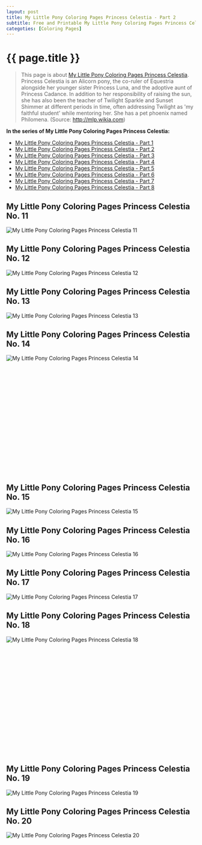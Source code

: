 ```yaml
---
layout: post
title: My Little Pony Coloring Pages Princess Celestia - Part 2
subtitle: Free and Printable My Little Pony Coloring Pages Princess Celestia - Part 2
categoties: [Coloring Pages]
---
```

{{ page.title }}
================
> This page is about [My Little Pony Coloring Pages Princess Celestia](https://hoanghabelle.github.io/). Princess Celestia is an Alicorn pony, the co-ruler of Equestria alongside her younger sister Princess Luna, and the adoptive aunt of Princess Cadance. In addition to her responsibility of raising the sun, she has also been the teacher of Twilight Sparkle and Sunset Shimmer at different periods in time, often addressing Twilight as 'my faithful student' while mentoring her. She has a pet phoenix named Philomena. (Source: http://mlp.wikia.com)

**In the series of My Little Pony Coloring Pages Princess Celestia:**

* [My Little Pony Coloring Pages Princess Celestia - Part 1](https://hoanghabelle.github.io/2017/11/15/My-Little-Pony-Coloring-Pages-Princess-Celestia-part-1.html)
* [My Little Pony Coloring Pages Princess Celestia - Part 2](https://hoanghabelle.github.io/2017/11/15/My-Little-Pony-Coloring-Pages-Princess-Celestia-part-2.html)
* [My Little Pony Coloring Pages Princess Celestia - Part 3](https://hoanghabelle.github.io/2017/11/15/My-Little-Pony-Coloring-Pages-Princess-Celestia-part-3.html)
* [My Little Pony Coloring Pages Princess Celestia - Part 4](https://hoanghabelle.github.io/2017/11/15/My-Little-Pony-Coloring-Pages-Princess-Celestia-part-4.html)
* [My Little Pony Coloring Pages Princess Celestia - Part 5](https://hoanghabelle.github.io/2017/11/15/My-Little-Pony-Coloring-Pages-Princess-Celestia-part-5.html)
* [My Little Pony Coloring Pages Princess Celestia - Part 6](https://hoanghabelle.github.io/2017/11/15/My-Little-Pony-Coloring-Pages-Princess-Celestia-part-6.html)
* [My Little Pony Coloring Pages Princess Celestia - Part 7](https://hoanghabelle.github.io/2017/11/15/My-Little-Pony-Coloring-Pages-Princess-Celestia-part-7.html)
* [My Little Pony Coloring Pages Princess Celestia - Part 8](https://hoanghabelle.github.io/2017/11/15/My-Little-Pony-Coloring-Pages-Princess-Celestia-part-8.html)
## My Little Pony Coloring Pages Princess Celestia No. 11
![My Little Pony Coloring Pages Princess Celestia 11](https://hoanghabelle.github.io/img1/My-Little-Pony-Coloring-Pages-Princess-Celestia%20(11).jpg "My Little Pony Coloring Pages Princess Celestia 11")

## My Little Pony Coloring Pages Princess Celestia No. 12
![My Little Pony Coloring Pages Princess Celestia 12](https://hoanghabelle.github.io/img1/My-Little-Pony-Coloring-Pages-Princess-Celestia%20(12).jpg "My Little Pony Coloring Pages Princess Celestia 12")

## My Little Pony Coloring Pages Princess Celestia No. 13
![My Little Pony Coloring Pages Princess Celestia 13](https://hoanghabelle.github.io/img1/My-Little-Pony-Coloring-Pages-Princess-Celestia%20(13).jpg "My Little Pony Coloring Pages Princess Celestia 13")

## My Little Pony Coloring Pages Princess Celestia No. 14
![My Little Pony Coloring Pages Princess Celestia 14](https://hoanghabelle.github.io/img1/My-Little-Pony-Coloring-Pages-Princess-Celestia%20(14).jpg "My Little Pony Coloring Pages Princess Celestia 14")

<script async src="//pagead2.googlesyndication.com/pagead/js/adsbygoogle.js"></script><!-- Texxtonly --><ins class="adsbygoogle" style="display:inline-block;width:336px;height:280px" data-ad-client="ca-pub-6753140515841889" data-ad-slot="3207852233"></ins><script>(adsbygoogle = window.adsbygoogle || []).push({}); </script>

## My Little Pony Coloring Pages Princess Celestia No. 15
![My Little Pony Coloring Pages Princess Celestia 15](https://hoanghabelle.github.io/img1/My-Little-Pony-Coloring-Pages-Princess-Celestia%20(15).jpg "My Little Pony Coloring Pages Princess Celestia 15")

## My Little Pony Coloring Pages Princess Celestia No. 16
![My Little Pony Coloring Pages Princess Celestia 16](https://hoanghabelle.github.io/img1/My-Little-Pony-Coloring-Pages-Princess-Celestia%20(16).jpg "My Little Pony Coloring Pages Princess Celestia 16")

## My Little Pony Coloring Pages Princess Celestia No. 17
![My Little Pony Coloring Pages Princess Celestia 17](https://hoanghabelle.github.io/img1/My-Little-Pony-Coloring-Pages-Princess-Celestia%20(17).jpg "My Little Pony Coloring Pages Princess Celestia 17")

## My Little Pony Coloring Pages Princess Celestia No. 18
![My Little Pony Coloring Pages Princess Celestia 18](https://hoanghabelle.github.io/img1/My-Little-Pony-Coloring-Pages-Princess-Celestia%20(18).jpg "My Little Pony Coloring Pages Princess Celestia 18")

<script async src="//pagead2.googlesyndication.com/pagead/js/adsbygoogle.js"></script><!-- Texxtonly --><ins class="adsbygoogle" style="display:inline-block;width:336px;height:280px" data-ad-client="ca-pub-6753140515841889" data-ad-slot="3207852233"></ins><script>(adsbygoogle = window.adsbygoogle || []).push({}); </script>

## My Little Pony Coloring Pages Princess Celestia No. 19
![My Little Pony Coloring Pages Princess Celestia 19](https://hoanghabelle.github.io/img1/My-Little-Pony-Coloring-Pages-Princess-Celestia%20(19).jpg "My Little Pony Coloring Pages Princess Celestia 19")

## My Little Pony Coloring Pages Princess Celestia No. 20
![My Little Pony Coloring Pages Princess Celestia 20](https://hoanghabelle.github.io/img1/My-Little-Pony-Coloring-Pages-Princess-Celestia%20(20).jpg "My Little Pony Coloring Pages Princess Celestia 20")

